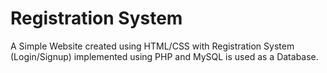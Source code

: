 # Registration System
A Simple Website created using HTML/CSS with 
Registration System (Login/Signup) implemented using PHP
and MySQL is used as a Database.
